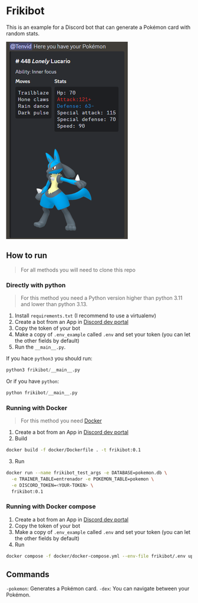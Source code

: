 # Frikibot

This is an example for a Discord bot that can generate a Pokémon card with random stats.

![./images/PokemonCardExample.png](./images/PokemonCardExample.png)

## How to run

> For all methods you will need to clone this repo

### Directly with python

> For this method you need a Python version higher than python 3.11
> and lower than python 3.13.

1. Install `requirements.txt` (I recommend to use a virtualenv)
2. Create a bot from an App in [Discord dev portal](https://discord.com/developers/applications)
3. Copy the token of your bot
4. Make a copy of `.env_example` called `.env` and set your token (you can let the other fields by default)
5. Run the `__main__.py`.

If you hace `python3` you should run:

```python
python3 frikibot/__main__.py
```

Or if you have `python`:

```python
python frikibot/__main__.py
```

### Running with Docker

> For this method you need [Docker](https://docs.docker.com/get-started/get-docker/)

1. Create a bot from an App in [Discord dev portal](https://discord.com/developers/applications)
2. Build

```bash
docker build -f docker/Dockerfile . -t frikibot:0.1
```

3. Run

```bash
docker run --name frikibot_test_args -e DATABASE=pokemon.db \
  -e TRAINER_TABLE=entrenador -e POKEMON_TABLE=pokemon \
  -e DISCORD_TOKEN=<YOUR-TOKEN> \
  frikibot:0.1
```

### Running with Docker compose

1. Create a bot from an App in [Discord dev portal](https://discord.com/developers/applications)
2. Copy the token of your bot
3. Make a copy of `.env_example` called `.env` and set your token (you can let the other fields by default)
4. Run

```bash
docker compose -f docker/docker-compose.yml --env-file frikibot/.env up
```

## Commands

`-pokemon`: Generates a Pokémon card.
`-dex`: You can navigate between your Pokémon.
